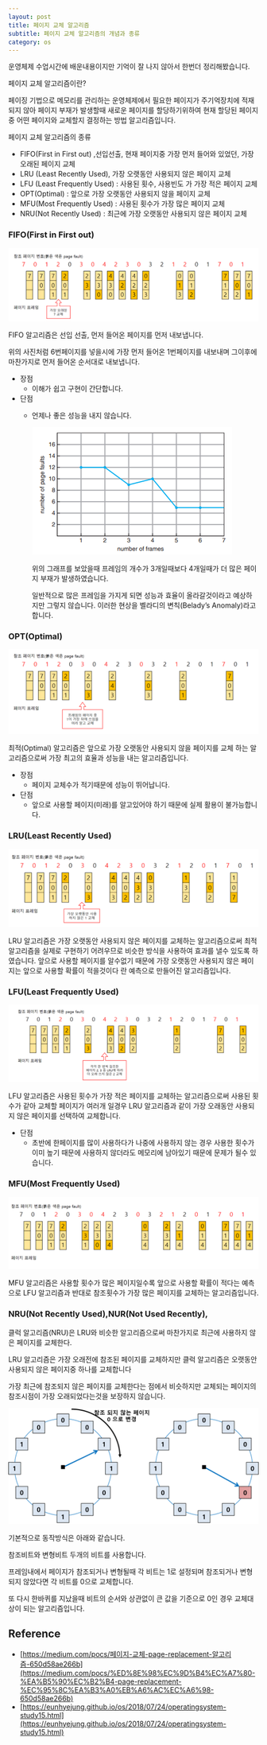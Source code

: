 ```yaml
---
layout: post
title: 페이지 교체 알고리즘
subtitle: 페이지 교체 알고리즘의 개념과 종류
category: os
---
```


운영체제 수업시간에 배운내용이지만 기억이 잘 나지 않아서 한번더 정리해봤습니다.

페이지 교체 알고리즘이란?

페이징 기법으로 메모리를 관리하는 운영체제에서 필요한 페이지가 주기억장치에 적재되지 않아 페이지 부재가 발생할때 새로운 페이지를 할당하기위하여 현재 할당된 페이지중 어떤 페이지와 교체할지 결정하는 방법 알고리즘입니다.

페이지 교체 알고리즘의 종류

- FIFO(First in First out) ,선입선출, 현재 페이지중 가장 먼저 들어와 있었던, 가장 오래된 페이지 교체
- LRU (Least Recently Used), 가장 오랫동안 사용되지 않은 페이지 교체
- LFU (Least Frequently Used) : 사용된 횟수, 사용빈도 가 가장 적은 페이지 교체
- OPT(Optimal) : 앞으로 가장 오랫동안 사용되지 않을 페이지 교체
- MFU(Most Frequently Used) : 사용된 횟수가 가장 많은 페이지 교체
- NRU(Not Recently Used) : 최근에 가장 오랫동안 사용되지 않은 페이지 교체

### FIFO(First in First out)

![FIFO.png](/img/post/FIFO.png)

FIFO 알고리즘은 선입 선출, 먼저 들어온 페이지를 먼저 내보냅니다.

위의 사진처럼 6번페이지를 넣을시에 가장 먼저 들어온 1번페이지를 내보내며 그이후에 마찬가지로 먼저 들어온 순서대로 내보냅니다.

- 장점
    - 이해가 쉽고 구현이 간단합니다.
- 단점
    - 언제나 좋은 성능을 내지 않습니다.

        ![Belady's Anomaly.png](/img/post/Beladys_Anomaly.png)

        위의 그래프를 보았을때 프레임의 개수가 3개일때보다 4개일때가 더 많은 페이지 부재가 발생하였습니다.

        일반적으로 많은 프레임을 가지게 되면 성능과 효율이 올라갈것이라고 예상하지만 그렇지 않습니다. 이러한 현상을 벨라디의 변칙(Belady’s Anomaly)라고 합니다.


### OPT(Optimal)

![optimal.png](/img/post/optimal.png)

최적(Optimal) 알고리즘은 앞으로 가장 오랫동안 사용되지 않을 페이지를 교체 하는 알고리즘으로써 가장 최고의 효율과 성능을 내는 알고리즘입니다.

- 장점
    - 페이지 교체수가 적기때문에 성능이 뛰어납니다.
- 단점
    - 앞으로 사용할 페이지(미래)를 알고있어야 하기 때문에 실제 활용이 불가능합니다.

### LRU(Least Recently Used)

![LRU.png](/img/post/LRU.png)

LRU 알고리즘은 가장 오랫동안 사용되지 않은 페이지를 교체하는 알고리즘으로써 최적 알고리즘을 실제로 구현하기 어려우므로 비슷한 방식을 사용하여 효과를 낼수 있도록 하였습니다. 앞으로 사용할 페이지를 알수없기 때문에 가장 오랫동안 사용되지 않은 페이지는 앞으로 사용할 확률이 적을것이다 란 예측으로 만들어진 알고리즘입니다.

### LFU(Least Frequently Used)

![LFU.png](/img/post/LFU.png)

LFU 알고리즘은 사용된 횟수가 가장 적은 페이지를 교체하는 알고리즘으로써 사용된 횟수가 같아 교체할 페이지가 여러개 일경우 LRU 알고리즘과 같이 가장 오래동안 사용되지 않은 페이지를 선택하여 교체합니다.

- 단점
    - 초반에 한페이지를 많이 사용하다가 나중에 사용하지 않는 경우 사용한 횟수가 이미 높기 때문에 사용하지 않더라도 메모리에 남아있기 때문에 문제가 될수 있습니다.

### MFU(Most Frequently Used)

![MFU.png](/img/post/MFU.png)

MFU 알고리즘은 사용할 횟수가 많은 페이지일수록 앞으로 사용할 확률이 적다는 예측으로 LFU 알고리즘과 반대로 참조횟수가 가장 많은 페이지를 교체하는 알고리즘입니다.

### NRU(Not Recently Used),NUR(Not Used Recently),

클럭 알고리즘(NRU)은 LRU와 비슷한 알고리즘으로써 마찬가지로 최근에 사용하지 않은 페이지를 교체한다.

LRU 알고리즘은 가장 오래전에 참조된 페이지를 교체하지만 클럭 알고리즘은 오랫동안 사용되지 않은 페이지중 하나를 교체합니다

가장 최근에 참조되지 않은 페이지를 교체한다는 점에서 비슷하지만 교체되는 페이지의 참조시점이 가장 오래되었다는것을 보장하지 않습니다.

![NRU.png](/img/post/NRU.png)

기본적으로 동작방식은 아래와 같습니다.

참조비트와 변형비트 두개의 비트를 사용합니다.

프레임내에서 페이지가 참조되거나 변형될때 각 비트는 1로 설정되며 참조되거나 변형되지 않았다면 각 비트를 0으로 교체합니다.

또 다시 한바퀴를 지났을때 비트의 순서와 상관없이 큰 값을 기준으로  0인 경우 교체대상이 되는 알고리즘입니다.

## Reference

- [https://medium.com/pocs/페이지-교체-page-replacement-알고리즘-650d58ae266b](https://medium.com/pocs/%ED%8E%98%EC%9D%B4%EC%A7%80-%EA%B5%90%EC%B2%B4-page-replacement-%EC%95%8C%EA%B3%A0%EB%A6%AC%EC%A6%98-650d58ae266b)
- [https://eunhyejung.github.io/os/2018/07/24/operatingsystem-study15.html](https://eunhyejung.github.io/os/2018/07/24/operatingsystem-study15.html)
